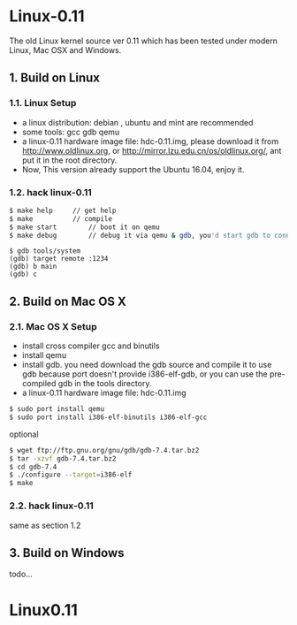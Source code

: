 Linux-0.11
==========

The old Linux kernel source ver 0.11 which has been tested under modern Linux,  Mac OSX and Windows.

## 1. Build on Linux

### 1.1. Linux Setup

* a linux distribution: debian , ubuntu and mint are recommended
* some tools: gcc gdb qemu
* a linux-0.11 hardware image file: hdc-0.11.img, please download it from http://www.oldlinux.org, or http://mirror.lzu.edu.cn/os/oldlinux.org/, ant put it in the root directory.
* Now, This version already support the Ubuntu 16.04, enjoy it.

### 1.2. hack linux-0.11
```bash
$ make help		// get help
$ make  		// compile
$ make start		// boot it on qemu
$ make debug		// debug it via qemu & gdb, you'd start gdb to connect it.
```
```gdb
$ gdb tools/system
(gdb) target remote :1234
(gdb) b main
(gdb) c
```

## 2. Build on Mac OS X

### 2.1. Mac OS X Setup

* install cross compiler gcc and binutils
* install qemu
* install gdb. you need download the gdb source and compile it to use gdb because port doesn't provide i386-elf-gdb, or you can use the pre-compiled gdb in the tools directory.
* a linux-0.11 hardware image file: hdc-0.11.img

```bash
$ sudo port install qemu
$ sudo port install i386-elf-binutils i386-elf-gcc
```

optional
```bash
$ wget ftp://ftp.gnu.org/gnu/gdb/gdb-7.4.tar.bz2
$ tar -xzvf gdb-7.4.tar.bz2
$ cd gdb-7.4
$ ./configure --target=i386-elf
$ make
```

### 2.2. hack linux-0.11
same as section 1.2


## 3. Build on Windows
todo...
# Linux0.11
